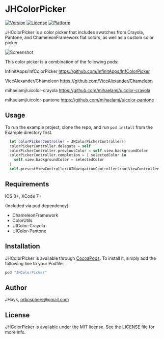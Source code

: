 # JHColorPicker

[![Version](https://img.shields.io/cocoapods/v/JHColorPicker.svg?style=flat)](http://cocoapods.org/pods/JHColorPicker)
[![License](https://img.shields.io/cocoapods/l/JHColorPicker.svg?style=flat)](http://cocoapods.org/pods/JHColorPicker)
[![Platform](https://img.shields.io/cocoapods/p/JHColorPicker.svg?style=flat)](http://cocoapods.org/pods/JHColorPicker)

JHColorPicker is a color picker that includes swatches from Crayola, Pantone, and ChameleonFramework flat colors, as well as a custom color picker

![Screenshot](https://raw.githubusercontent.com/jhays/JHColorPicker/master/JHColorPicker-Demo.gif)

This color picker is a combination of the following pods:

InfinitApps/InfColorPicker 
https://github.com/InfinitApps/InfColorPicker

ViccAlexander/Chameleon
https://github.com/ViccAlexander/Chameleon

mihaelamj/uicolor-crayola
https://github.com/mihaelamj/uicolor-crayola

mihaelamj/uicolor-pantone
https://github.com/mihaelamj/uicolor-pantone

## Usage

To run the example project, clone the repo, and run `pod install` from the Example directory first.

```swift
  let colorPickerController = JHColorPickerController()
  colorPickerController.delegate = self
  colorPickerController.previousColor = self.view.backgroundColor
  colorPickerController.completion = { selectedColor in
    self.view.backgroundColor = selectedColor
  }
  self.presentViewController(UINavigationController(rootViewController: colorPickerController), animated: true, completion: nil)
```
## Requirements
iOS 8+, XCode 7+

(Included via pod dependency):
* ChameleonFramework
* ColorUtils
* UIColor-Crayola 
* UIColor-Pantone

## Installation

JHColorPicker is available through [CocoaPods](http://cocoapods.org). To install
it, simply add the following line to your Podfile:

```ruby
pod "JHColorPicker"
```

## Author

JHays, orbosphere@gmail.com

## License

JHColorPicker is available under the MIT license. See the LICENSE file for more info.
